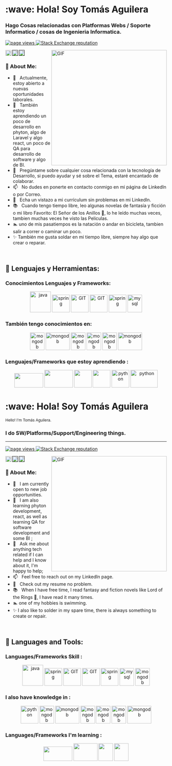 <!-- encabezado-->
<h1 align="left" >:wave: Hola! Soy Tomás Aguilera</h1>
<p>
<h3 align="left">Hago Cosas relacionadas con Platformas Webs / Soporte Informatico / cosas de Ingenieria Informatica.</h3>
  
</p>
<!--inicio cinta -->
<p align="left">
  <!--visitas de perfil-->
  <a href="https://github.com/TomasAguileraCastillo/TomasAguileraCastillo">
    <img src="https://komarev.com/ghpvc/?username=TomasAguileraCastillo" alt="page views" />
  </a>
    <!--stackoverflow-->
  <a href="https://stackoverflow.com/users/22093901">
    <img alt="Stack Exchange reputation" src="https://img.shields.io/stackexchange/stackoverflow/r/22093901?color=orange&label=reputation&logo=stackoverflow">
  </a>
</p>
<!-- fin Cinta-->
<!--redes Sociales-->
<!--linkedin-->
<a href='https://www.linkedin.com/in/TomásAguilera/'>
  <img align='left' alt="linkedin" src="https://www.vectorlogo.zone/logos/linkedin/linkedin-icon.svg" height='18px'/>
</a>
<!--twitter-->
<a href=''>
  <img align='left' alt="twitter" src="https://www.vectorlogo.zone/logos/twitter/twitter-official.svg" height='18px'/>
</a>
<!--kaglee-->
<a href=''>
  <img alt="kaggle" src="https://www.vectorlogo.zone/logos/kaggle/kaggle-icon.svg" height='18px'/>
</a>

<!--fin Redes-->
<!--gif animado-->
<img align="right" alt="GIF" src="https://raw.githubusercontent.com/rahul-jha98/rahul-jha98/main/techstack.gif" width="360px"/>
<!--fin gif animado-->

<!--sobre mi -->
### 🧐 About Me:

- 👀 &nbsp; Actualmente, estoy abierto a nuevas oportunidades laborales.
- 🌱 &nbsp; También estoy aprendiendo un poco de desarrollo en phyton, algo de Laravel y algo react, un poco de QA para desarrollo de software y algo de BI.
- 💬 &nbsp; Pregúntame sobre cualquier cosa relacionada con la tecnología de Desarrollo, si puedo ayudar y sé sobre el Tema, estaré encantado de colaborar.
- 📫 &nbsp; No dudes en ponerte en contacto conmigo en mi página de LinkedIn o por Correo.
- 📝 &nbsp; Echa un vistazo a mi currículum sin problemas en mi LinkedIn.
- 📚 &nbsp; Cuando tengo tiempo libre, leo algunas novelas de fantasía y ficción o mi libro Favorito: El Señor de los Anillos 💞️, lo he leído muchas veces, tambien muchas veces he visto las Peliculas.
- :swimmer: uno de mis pasatiempos es la natación o andar en bicicleta, tambien salir a correr o caminar un poco.
- :sparkles: También me gusta soldar en mi tiempo libre, siempre hay algo que crear o reparar.

<!-- fin -->
<br>

<h2 align="left"> 🔨 Lenguajes y Herramientas:</h2>
<h3> Conocimientos Lenguajes y Frameworks:</h3>
 <p align="center">
  <img src="https://www.vectorlogo.zone/logos/php/php-icon.svg" alt="java" width="65" height="65"/>
  <img src="https://www.vectorlogo.zone/logos/w3_html5/w3_html5-icon.svg" alt="spring" width="55" height="55"/>
  <img src="https://www.vectorlogo.zone/logos/w3_css/w3_css-icon.svg" alt="GIT" width="55" height="55"/>
  <img src="https://www.vectorlogo.zone/logos/getbootstrap/getbootstrap-icon.svg" alt="GIT" width="55" height="55"/>
  <img src="https://upload.vectorlogo.zone/logos/javascript/images/239ec8a4-163e-4792-83b6-3f6d96911757.svg" alt="spring" width="55" height="55"/>
  <img src="https://www.vectorlogo.zone/logos/mysql/mysql-icon.svg" alt="mysql" width="45" height="55"/>
 </p>
<h3>También tengo conocimientos en:</h3>
 <p align="center">
   
  <img src="https://www.vectorlogo.zone/logos/postgresql/postgresql-icon.svg" alt="mongodb" width="45" height="55"/>
  <img src="https://ipappg.edu.pe/blog/wp-content/uploads/2022/05/mssqlserver.png" alt="mongodb" width="75" height="55"/>
  <img src="https://www.vectorlogo.zone/logos/java/java-vertical.svg" alt="mongodb" width="45" height="55"/>
  <img src="https://static-00.iconduck.com/assets.00/c-sharp-c-icon-1822x2048-wuf3ijab.png" alt="mongodb" width="45" height="55"/>
  <img src="https://upload.wikimedia.org/wikipedia/commons/thumb/1/18/ISO_C%2B%2B_Logo.svg/800px-ISO_C%2B%2B_Logo.svg.png" alt="mongodb" width="45" height="55"/>
  <img src="https://excelaprendizaje.files.wordpress.com/2018/03/que-es-vba.jpg?w=739&h=452&crop=1" alt="mongodb" width="75" height="55"/>
 </p>
<h3>Lenguajes/Frameworks que estoy aprendiendo : </h3>
 <p align="center"> 
  <img src="https://www.vectorlogo.zone/logos/nodejs/nodejs-horizontal.svg"  width="90" height="45"/>
  <img src="https://www.vectorlogo.zone/logos/laravel/laravel-ar21.svg"  width="89" height="55"/>
  <img src="https://www.gartner.com/imagesrv/peer-insights/vendors/logos/cypress.jpg"  width="55" height="55"/>
  <img src="https://www.gartner.com/imagesrv/peer-insights/vendors/logos/selenium.png"  width="55" height="55"/>
  <img src="https://www.vectorlogo.zone/logos/python/python-icon.svg" alt="python" width="55" height="55"/>
  <img src="https://www.vectorlogo.zone/logos/reactjs/reactjs-ar21.svg" alt="python" width="85" height="55"/>
 </p>





<!-- encabezado-->
<h1 align="left" >:wave: Hola! Soy Tomás Aguilera</h1><small>Hello! I'm Tomás Aguilera.</small>
<p>
<h3 align="left">I do SW/Platforms/Support/Engineering things.</h3>
  
</p>





***********************************************************************************************************************************
<!--inicio cinta -->
<p align="left">
  <!--visitas de perfil-->
  <a href="https://github.com/TomasAguileraCastillo/TomasAguileraCastillo">
    <img src="https://komarev.com/ghpvc/?username=TomasAguileraCastillo" alt="page views" />
  </a>
    <!--stackoverflow-->
  <a href="https://stackoverflow.com/users/22093901">
    <img alt="Stack Exchange reputation" src="https://img.shields.io/stackexchange/stackoverflow/r/22093901?color=orange&label=reputation&logo=stackoverflow">
  </a>
</p>
<!-- fin Cinta-->
<!--redes Sociales-->
<!--linkedin-->
<a href='https://www.linkedin.com/in/TomásAguilera/'>
  <img align='left' alt="linkedin" src="https://www.vectorlogo.zone/logos/linkedin/linkedin-icon.svg" height='18px'/>
</a>
<!--twitter-->
<a href=''>
  <img align='left' alt="twitter" src="https://www.vectorlogo.zone/logos/twitter/twitter-official.svg" height='18px'/>
</a>
<!--kaglee-->
<a href=''>
  <img alt="kaggle" src="https://www.vectorlogo.zone/logos/kaggle/kaggle-icon.svg" height='18px'/>
</a>

<!--fin Redes-->
<!--gif animado-->
<img align="right" alt="GIF" src="https://raw.githubusercontent.com/rahul-jha98/rahul-jha98/main/techstack.gif" width="360px"/>
<!--fin gif animado-->

<!--sobre mi -->
### 🧐 About Me:

- 👀 &nbsp; I am currently open to new job opportunities.
- 🌱 &nbsp; I am also learning phyton development, react, as well as learning QA for software development and some BI ;
- 💬 &nbsp; Ask me about anything tech related if I can help and I know about it, I'm happy to help;
- 📫 &nbsp; Feel free to reach out on my LinkedIn page.
- 📝 &nbsp; Check out my resume no problem.
- 📚 &nbsp; When I have free time, I read fantasy and fiction novels like Lord of the Rings 💞️, I have read it many times.
- :swimmer: one of my hobbies is swimming.
- :sparkles: I also like to solder in my spare time, there is always something to create or repair.

<!-- fin -->
<br>

<h2 align="left"> 🔨 Languages and Tools:</h2>
<h3>Languages/Frameworks Skill :</h3>
 <p align="center">
  <img src="https://www.vectorlogo.zone/logos/php/php-icon.svg" alt="java" width="65" height="65"/>
  <img src="https://www.vectorlogo.zone/logos/w3_html5/w3_html5-icon.svg" alt="spring" width="55" height="55"/>
  <img src="https://www.vectorlogo.zone/logos/w3_css/w3_css-icon.svg" alt="GIT" width="55" height="55"/>
  <img src="https://www.vectorlogo.zone/logos/getbootstrap/getbootstrap-icon.svg" alt="GIT" width="55" height="55"/>
  <img src="https://upload.vectorlogo.zone/logos/javascript/images/239ec8a4-163e-4792-83b6-3f6d96911757.svg" alt="spring" width="55" height="55"/>
  <img src="https://www.vectorlogo.zone/logos/mysql/mysql-icon.svg" alt="mysql" width="45" height="55"/>
  <img src="https://www.vectorlogo.zone/logos/postgresql/postgresql-icon.svg" alt="mongodb" width="45" height="55"/>
 </p>
<h3>I also have knowledge in :</h3>
 <p align="center">
  <img src="https://www.vectorlogo.zone/logos/python/python-icon.svg" alt="python" width="55" height="55"/>
  <img src="https://www.vectorlogo.zone/logos/postgresql/postgresql-icon.svg" alt="mongodb" width="45" height="55"/>
  <img src="https://ipappg.edu.pe/blog/wp-content/uploads/2022/05/mssqlserver.png" alt="mongodb" width="75" height="55"/>
  <img src="https://www.vectorlogo.zone/logos/java/java-vertical.svg" alt="mongodb" width="45" height="55"/>
  <img src="https://static-00.iconduck.com/assets.00/c-sharp-c-icon-1822x2048-wuf3ijab.png" alt="mongodb" width="45" height="55"/>
  <img src="https://upload.wikimedia.org/wikipedia/commons/thumb/1/18/ISO_C%2B%2B_Logo.svg/800px-ISO_C%2B%2B_Logo.svg.png" alt="mongodb" width="45" height="55"/>
  <img src="https://excelaprendizaje.files.wordpress.com/2018/03/que-es-vba.jpg?w=739&h=452&crop=1" alt="mongodb" width="75" height="55"/>
 </p>
<h3>Languages/Frameworks I'm learning : </h3>
 <p align="center"> 
  <img src="https://www.vectorlogo.zone/logos/nodejs/nodejs-horizontal.svg"  width="90" height="45"/>
  <img src="https://encrypted-tbn0.gstatic.com/images?q=tbn:ANd9GcTIYO0oXmeqLLycD1TIMgQVeuZ1FOXZEjv1pnPvkfPPkWpAqVpgJUp1OnM-5eBxrYMyk1c&usqp=CAU"  width="75" height="55"/>
  <img src="https://www.gartner.com/imagesrv/peer-insights/vendors/logos/cypress.jpg"  width="45" height="55"/>
  <img src="https://www.gartner.com/imagesrv/peer-insights/vendors/logos/selenium.png"  width="45" height="55"/>
 </p>







